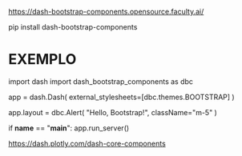 https://dash-bootstrap-components.opensource.faculty.ai/


pip install dash-bootstrap-components


# EXEMPLO
import dash
import dash_bootstrap_components as dbc

app = dash.Dash(
    external_stylesheets=[dbc.themes.BOOTSTRAP]
)

app.layout = dbc.Alert(
    "Hello, Bootstrap!", className="m-5"
)

if __name__ == "__main__":
    app.run_server()


https://dash.plotly.com/dash-core-components 

















